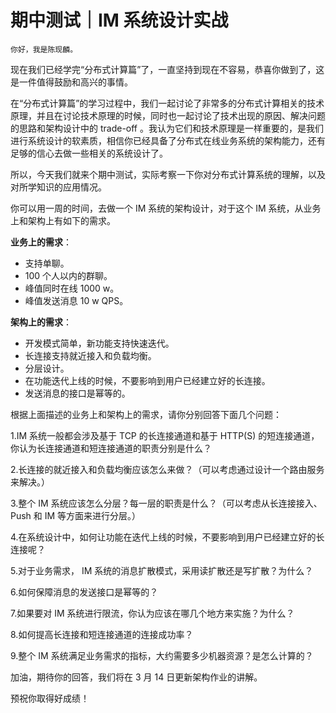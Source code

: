 # 期中测试｜IM 系统设计实战

    你好，我是陈现麟。

现在我们已经学完“分布式计算篇”了，一直坚持到现在不容易，恭喜你做到了，这是一件值得鼓励和高兴的事情。

在“分布式计算篇”的学习过程中，我们一起讨论了非常多的分布式计算相关的技术原理，并且在讨论技术原理的时候，同时也一起讨论了技术出现的原因、解决问题的思路和架构设计中的 trade-off 。我认为它们和技术原理是一样重要的，是我们进行系统设计的软素质，相信你已经具备了分布式在线业务系统的架构能力，还有足够的信心去做一些相关的系统设计了。

所以，今天我们就来个期中测试，实际考察一下你对分布式计算系统的理解，以及对所学知识的应用情况。

你可以用一周的时间，去做一个 IM 系统的架构设计，对于这个 IM 系统，从业务上和架构上有如下的需求。

**业务上的需求**：

*   支持单聊。
*   100 个人以内的群聊。
*   峰值同时在线 1000 w。
*   峰值发送消息 10 w QPS。

**架构上的需求**：

*   开发模式简单，新功能支持快速迭代。
*   长连接支持就近接入和负载均衡。
*   分层设计。
*   在功能迭代上线的时候，不要影响到用户已经建立好的长连接。
*   发送消息的接口是幂等的。

根据上面描述的业务上和架构上的需求，请你分别回答下面几个问题：

1.IM 系统一般都会涉及基于 TCP 的长连接通道和基于 HTTP(S) 的短连接通道，你认为长连接通道和短连接通道的职责分别是什么？

2.长连接的就近接入和负载均衡应该怎么来做？（可以考虑通过设计一个路由服务来解决。）

3.整个 IM 系统应该怎么分层？每一层的职责是什么？（可以考虑从长连接接入、Push 和 IM 等方面来进行分层。）

4.在系统设计中，如何让功能在迭代上线的时候，不要影响到用户已经建立好的长连接呢？

5.对于业务需求， IM 系统的消息扩散模式，采用读扩散还是写扩散？为什么？

6.如何保障消息的发送接口是幂等的？

7.如果要对 IM 系统进行限流，你认为应该在哪几个地方来实施？为什么？

8.如何提高长连接和短连接通道的连接成功率？

9.整个 IM 系统满足业务需求的指标，大约需要多少机器资源？是怎么计算的？

加油，期待你的回答，我们将在 3 月 14 日更新架构作业的讲解。

预祝你取得好成绩！
    